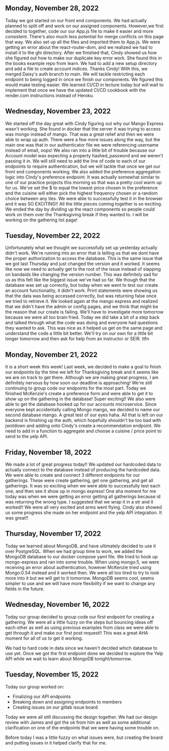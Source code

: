 ## Monday, November 28, 2022
Today we got started on our front end components. We had actually planned to split off and work on our assigned components. However,we first decided to together, code our our App.js file to make it easier and more consistent. There's also much less potential for merge conflicts on this page that way. We also set up all the files and imported them to App.js. We were getting an error about the react-router-dom, and we realized we had to install it to the ghi directory. After we finished that, Cindy showed us how she figured out how to make our duplicate key error work. She found this in the books example repo from learn. We had to add a new setup directory and add a file to create account indices. Thanks Cindy! With this, we merged Daisy's auth branch to main. We will tackle restricting each endpoint to being logged in once we finish our components. We figured this would make testing easier. We learned CI/CD in lecture today but will wait to implement that once we have the updated CI/CD cookbook with the render.com instructions instead of Heroku. 


## Wednesday, November 23, 2022
We started off the day great with Cindy figuring out why our Mango Express wasn't working. She found in docker that the server it was trying to access was mongo instead of mango. That was a great relief and then we were able to wrap up auth. There were a few more issues along the way, but the main one was that in our authenticator file we were referencing username instead of email, oops! We also ran into a little bit of trouble because our Account model was expecting a property hashed_password and we weren't passing it in. We will still need to add the line of code to each of our endpoints to require authentication, but we will tackle that once we get our front end components working. We also added the preference aggregation logic into Cindy's preference endpoint. It was actually somewhat similar to one of our practice projects this morning so that was a pretty cool warm up for us. We've set the $ to equal the lowest price chosen in the preference and the cuisine will either pick the highest frequency chosen or a random choice between any ties. We were able to successfully test it in the browser and it was SO EXCITING!! All the little pieces coming together is so exciting. We ended the day by dividing up the react components so people could work on them over the Thanksgiving break if they wanted to. I will be working on the gathering list page! 

## Tuesday, November 22, 2022
Unfortunately what we thought we successfully set up yesterday actually didn't work. We're running into an error that is telling us that we dont have the proper authorization to access the database. This is the same issue that we got last Thursday and just changed the version and it worked. It seems like now we need to actually get to the root of the issue instead of slapping on bandaids like changing the version number. This was definitely sad for us as this felt like the biggest issue we've had so far. We though that the database was set up correctly, but today when we went to test our create an account functionality, it didn't work. Print statements were showing us that the data was being accessed correctly, but was returning false once we tried to retrieve it. We looked again at the mango express and realized that we didn't have the admin or config pages, and we think that might be the reason that our create is failing. We'll have to investigate more tomorrow because we were all too brain fried. Today we did take a bit of a step back and talked through what the code was doing and everyone had questions they wanted to ask. This was nice as it helped us get on the same page and understand the code a little bit better. We'll try on our own for a little bit longer tomorrow and then ask for help from an instructor or SEIR. ttfn

## Monday, November 21, 2022
It is a short week this week! Last week, we decided to make a goal to finish our endpoints by the time we left for Thanksgiving break and it seems like we are on track to get there. Although we are making great progress, I am definitely nervous by how soon our deadline is approaching! We're still continuing to group code our endpoints for the most part. Today we finished McKenzie's create a preference form and were able to get it to show up on the gathering in the database! Super exciting!! We also were able to get the database hooked up for our accounts microservice. Since everyone kept accidentally calling Mongo mango, we decided to name our second database mango. A great test of our eyes haha. All that is left on our backend is finishing up the auth, which hopefully shouldn't be too bad with jwotdown and adding onto Cindy's create a recommendation endpoint. We need to add in a function to aggregate and choose a cuisine / price point to send to the yelp API. 

## Friday, November 18, 2022
We made a lot of great progress today!! We updated our hardcoded data to actually connect to the database instead of producing the hardcoded data. We were able to create and connect 3 different endpoints for our gatherings. These were create gathering, get one gathering, and get all gatherings. It was so exciting when we were able to successfully test each one, and then see it show up in mongo express! One aha moment for me today was when we were getting an error getting all gatherings because id was returning the wrong type. I suggested that we wrap it in a str and it worked!! We were all very excited and arms went flying. Cindy also showed us some progress she made on her endpoint and the yelp API integration. It was great!!

## Thursday, November 17, 2022
Today we learned about MongoDB, and have ultimately decided to use it over PostgreSQL. When we had group time to work, we added the MongoDB database to our docker compose yaml file. We tried to hook up mongo-express and ran into some trouble. When using mongo:5, we were receiving an error about authentication, however McKenzie tried using Mongo:0.54 instead and it worked then. We were all too tired to try to look more into it but we will get to it tomorrow. MongoDB seems cool, seems simpler to use and we will have more flexibility if we want to change any fields in the future. 

## Wednesday, November 16, 2022
Today our group decided to group code our first endpoint for creating a gathering. We were all a little fuzzy on the steps but bouncing ideas off each other as well as using previous examples from class we were able to get through it and make our first post request!! This was a great AHA moment for all of us to get it working. 

We had to hard code in data since we haven't decided which database to use yet. Once we got the first endpoint done we decided to explore the Yelp API while we wait to learn about MongoDB tonight/tomorrow. 

## Tuesday, November 15, 2022

Today our group worked on:
* Finalizing our API endpoints
* Breaking down and assigning endpoints to members
* Creating issues on our gitlab issue board 

Today we were all still discussing the design together. We had our design review with James and got the ok from him as well as some additional clarification on one of the endpoints that we were having some trouble on. 

Before today I was a little fuzzy on what issues were, but creating the board and putting issues in it helped clarify that for me. 
